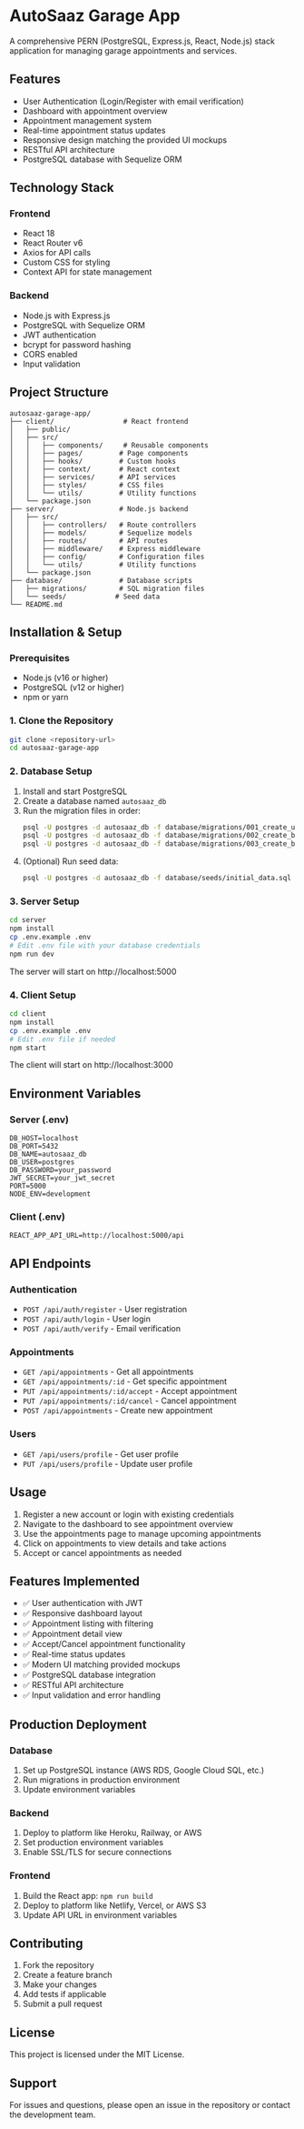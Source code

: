 # AutoSaaz Garage App

A comprehensive PERN (PostgreSQL, Express.js, React, Node.js) stack application for managing garage appointments and services.

## Features

- User Authentication (Login/Register with email verification)
- Dashboard with appointment overview
- Appointment management system
- Real-time appointment status updates
- Responsive design matching the provided UI mockups
- RESTful API architecture
- PostgreSQL database with Sequelize ORM

## Technology Stack

### Frontend
- React 18
- React Router v6
- Axios for API calls
- Custom CSS for styling
- Context API for state management

### Backend
- Node.js with Express.js
- PostgreSQL with Sequelize ORM
- JWT authentication
- bcrypt for password hashing
- CORS enabled
- Input validation

## Project Structure

```
autosaaz-garage-app/
├── client/                 # React frontend
│   ├── public/
│   ├── src/
│   │   ├── components/     # Reusable components
│   │   ├── pages/         # Page components
│   │   ├── hooks/         # Custom hooks
│   │   ├── context/       # React context
│   │   ├── services/      # API services
│   │   ├── styles/        # CSS files
│   │   └── utils/         # Utility functions
│   └── package.json
├── server/                # Node.js backend
│   ├── src/
│   │   ├── controllers/   # Route controllers
│   │   ├── models/        # Sequelize models
│   │   ├── routes/        # API routes
│   │   ├── middleware/    # Express middleware
│   │   ├── config/        # Configuration files
│   │   └── utils/         # Utility functions
│   └── package.json
├── database/              # Database scripts
│   ├── migrations/        # SQL migration files
│   └── seeds/            # Seed data
└── README.md
```

## Installation & Setup

### Prerequisites
- Node.js (v16 or higher)
- PostgreSQL (v12 or higher)
- npm or yarn

### 1. Clone the Repository
```bash
git clone <repository-url>
cd autosaaz-garage-app
```

### 2. Database Setup
1. Install and start PostgreSQL
2. Create a database named `autosaaz_db`
3. Run the migration files in order:
   ```bash
   psql -U postgres -d autosaaz_db -f database/migrations/001_create_users_table.sql
   psql -U postgres -d autosaaz_db -f database/migrations/002_create_businesses_table.sql
   psql -U postgres -d autosaaz_db -f database/migrations/003_create_bookings_table.sql
   ```
4. (Optional) Run seed data:
   ```bash
   psql -U postgres -d autosaaz_db -f database/seeds/initial_data.sql
   ```

### 3. Server Setup
```bash
cd server
npm install
cp .env.example .env
# Edit .env file with your database credentials
npm run dev
```

The server will start on http://localhost:5000

### 4. Client Setup
```bash
cd client
npm install
cp .env.example .env
# Edit .env file if needed
npm start
```

The client will start on http://localhost:3000

## Environment Variables

### Server (.env)
```env
DB_HOST=localhost
DB_PORT=5432
DB_NAME=autosaaz_db
DB_USER=postgres
DB_PASSWORD=your_password
JWT_SECRET=your_jwt_secret
PORT=5000
NODE_ENV=development
```

### Client (.env)
```env
REACT_APP_API_URL=http://localhost:5000/api
```

## API Endpoints

### Authentication
- `POST /api/auth/register` - User registration
- `POST /api/auth/login` - User login
- `POST /api/auth/verify` - Email verification

### Appointments
- `GET /api/appointments` - Get all appointments
- `GET /api/appointments/:id` - Get specific appointment
- `PUT /api/appointments/:id/accept` - Accept appointment
- `PUT /api/appointments/:id/cancel` - Cancel appointment
- `POST /api/appointments` - Create new appointment

### Users
- `GET /api/users/profile` - Get user profile
- `PUT /api/users/profile` - Update user profile

## Usage

1. Register a new account or login with existing credentials
2. Navigate to the dashboard to see appointment overview
3. Use the appointments page to manage upcoming appointments
4. Click on appointments to view details and take actions
5. Accept or cancel appointments as needed

## Features Implemented

- ✅ User authentication with JWT
- ✅ Responsive dashboard layout
- ✅ Appointment listing with filtering
- ✅ Appointment detail view
- ✅ Accept/Cancel appointment functionality
- ✅ Real-time status updates
- ✅ Modern UI matching provided mockups
- ✅ PostgreSQL database integration
- ✅ RESTful API architecture
- ✅ Input validation and error handling

## Production Deployment

### Database
1. Set up PostgreSQL instance (AWS RDS, Google Cloud SQL, etc.)
2. Run migrations in production environment
3. Update environment variables

### Backend
1. Deploy to platform like Heroku, Railway, or AWS
2. Set production environment variables
3. Enable SSL/TLS for secure connections

### Frontend
1. Build the React app: `npm run build`
2. Deploy to platform like Netlify, Vercel, or AWS S3
3. Update API URL in environment variables

## Contributing

1. Fork the repository
2. Create a feature branch
3. Make your changes
4. Add tests if applicable
5. Submit a pull request

## License

This project is licensed under the MIT License.

## Support

For issues and questions, please open an issue in the repository or contact the development team.
